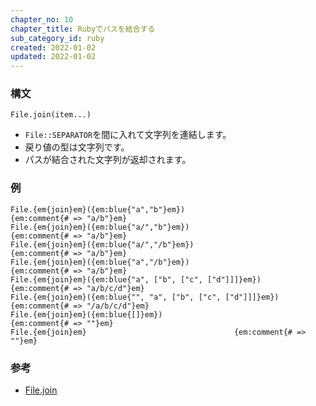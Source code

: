 ```yaml
---
chapter_no: 10
chapter_title: Rubyでパスを結合する
sub_category_id: ruby
created: 2022-01-02
updated: 2022-01-02
---
```

### 構文
```syntax
File.join(item...)
```
- `File::SEPARATOR`を間に入れて文字列を連結します。
- 戻り値の型は文字列です。
- パスが結合された文字列が返却されます。

### 例
```
File.{em{join}em}({em:blue{"a","b"}em})                        {em:comment{# => "a/b"}em}
File.{em{join}em}({em:blue{"a/","b"}em})                       {em:comment{# => "a/b"}em}
File.{em{join}em}({em:blue{"a/","/b"}em})                      {em:comment{# => "a/b"}em}
File.{em{join}em}({em:blue{"a","/b"}em})                       {em:comment{# => "a/b"}em}
File.{em{join}em}({em:blue{"a", ["b", ["c", ["d"]]]}em})       {em:comment{# => "a/b/c/d"}em}
File.{em{join}em}({em:blue{"", "a", ["b", ["c", ["d"]]]}em})   {em:comment{# => "/a/b/c/d"}em}
File.{em{join}em}({em:blue{[]}em})                             {em:comment{# => ""}em}
File.{em{join}em}                                 {em:comment{# => ""}em}
```

### 参考
- [File.join](https://docs.ruby-lang.org/ja/latest/class/File.html#S_JOIN)
